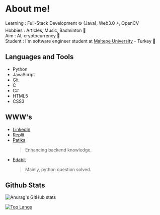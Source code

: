 # About me!
Learning : Full-Stack Development ⚙️ (Java), Web3.0 ⚡, OpenCV <br />
Hobbies : Articles, Music, Badminton 🏸 <br />
Aim : AI, cryptocurrency 🚩 <br />
Student : I'm software engineer student at [Maltepe University](https://www.maltepe.edu.tr/) - Turkey 📖 <br />

## Languages and Tools
- Python
- JavaScript
- Git
- C
- C#
- HTML5
- CSS3

## WWW's
- [LinkedIn](https://linkedin.com/in/orkun-kurul)
- [Replit](https://replit.com/@Razortype)
- [Patika](https://app.patika.dev/razortype)
  > Enhancing backend knowledge.
- [Edabit](https://edabit.com/user/iP7wNofhZXTkJ9ryG)
  > Mainly, python question solved.

## Github Stats
![Anurag's GitHub stats](https://github-readme-stats.vercel.app/api?username=razortype&theme=radical&show_icons=true)

[![Top Langs](https://github-readme-stats.vercel.app/api/top-langs/?username=razortype&layout=compact&theme=dark)](https://github.com/anuraghazra/github-readme-stats)

